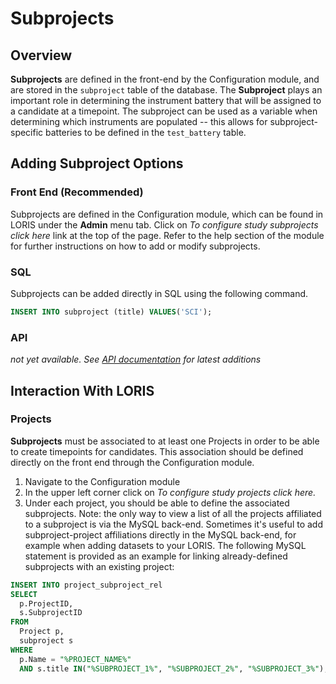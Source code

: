 # Subprojects

## Overview
**Subprojects** are defined in the front-end by the Configuration module, and are stored in the `subproject` table of the database.
The **Subproject** plays an important role in determining the instrument battery that will be assigned to a candidate at a timepoint.  The subproject can be used as a variable when determining which instruments are populated -- this allows for subproject-specific batteries to be defined in the `test_battery` table. 

## Adding Subproject Options

### Front End (Recommended)
Subprojects are defined in the Configuration module, which can be found in LORIS under the **Admin** menu tab.  Click on _To configure study subprojects click here_ link at the top of the page. Refer to the help section of the module for further instructions on how to add or modify subprojects.
   
### SQL
Subprojects can be added directly in SQL using the following command.

```sql
INSERT INTO subproject (title) VALUES('SCI');
```


### API
 _not yet available. See [API documentation](../../../API/) for latest additions_
 

## Interaction With LORIS

### Projects
**Subprojects** must be associated to at least one Projects in order to be able to create timepoints for candidates. This association should be defined directly on the front end through the Configuration module.

1. Navigate to the Configuration module
2. In the upper left corner click on _To configure study projects click here._
3. Under each project, you should be able to define the associated subprojects.
Note: the only way to view a list of all the projects affiliated to a subproject is via the MySQL back-end. 
Sometimes it's useful to add subproject-project affiliations directly in the MySQL back-end, for example when adding datasets to your LORIS.  The following MySQL statement is provided as an example for linking already-defined subprojects with an existing project:  

  ```sql 
  INSERT INTO project_subproject_rel
  SELECT
	p.ProjectID,
	s.SubprojectID
  FROM
	Project p,
	subproject s
  WHERE
	p.Name = "%PROJECT_NAME%"
	AND s.title IN("%SUBPROJECT_1%", "%SUBPROJECT_2%", "%SUBPROJECT_3%");
   ```
